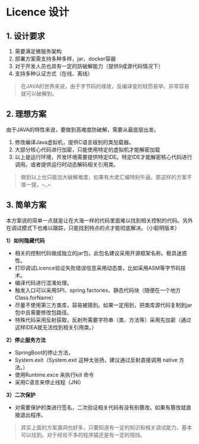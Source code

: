 # Licence 设计

## 1. 设计要求
1. 需要满足微服务架构
2. 部署方案需支持多种多样，jar、docker容器
3. 对于开发人员也具有一定的防破解能力（提供9成源代码情况下）
4. 支持多种认证方式（在线、离线）

> 在JAVA的世界来说，由于字节码的缘故，反编译变的轻而易举。非常容易就可以破解到。

## 2. 理想方案
由于JAVA的特性来说，要做到高难度防破解，需要从最底层出发。

1. 修改编译Java虚拟机，提供C语言级别的类加载器。
2. 大部分核心代码进行加密，只能使用特定的虚拟机才能解密加载
3. 以上是运行环境，开发环境需要提供特定IDE。特定IDE才能解密核心代码进行调用。或者提供运行时动态解码相关引用类。

> 做到以上也只能加大破解难度，如果有大佬汇编特别牛逼。那这样的方案不值一提。~_~

## 3. 简单方案
本方案说的简单一点就是让在大海一样的代码里面难以找到相关控制的代码。另外在调试模式下也难以跟踪，只能找到特点的点才能彻底解决。（小聪明版本）

**1）如何隐藏代码**

* 相关的控制代码做成独立的jar包，此包名建议采用开源框架名称。极具迷惑性。
* 打印调试Licence验证失败错误信息采用动态类，比如采用ASM等字节码技术。
* 编译代码进行混淆处理。
* 触发入口可以采用SPI、spring.factories、静态代码块（随便在一个地方Class.forName）
* 尽量不使用第三方类库，容易被猜到。如果一定用到，把类库源代码复制到jar包中且需要修改包路径。
* 特殊代码采用反射获取，反射所需要字符串（类、方法等）采用先加密（通过这样IDEA就无法找到相关引用类。）

**2）停止服务方法**

* SpringBoot的停止方法，
* System.exit（System.exit 这种太张扬，建议通过反射直接调用 native 方法。）
* 使用Runtime.exce 来执行kill 命令
* 采用C语言来停止线程（JNI）

**3）二次保护**

* 对需要保护的类进行签名，二次验证相关代码有没有别篡改。如果有篡改就直接退出程序。

> 其实上面的方案漏洞也好多，只要知道有一定的知识和相关调试能力，基本可以找到。对于经验不多的程序猿还是有一定的阻挡。

